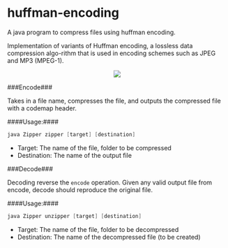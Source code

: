 huffman-encoding
================

A java program to compress files using huffman encoding.

Implementation of variants of Huffman encoding, a lossless data compression algo-rithm that is used in encoding schemes such as JPEG and MP3 (MPEG-1).

<p align="center">
  <img src="https://github.com/m2omou/huffman-encoding/raw/master/samples/hmencoding.png" />
</p>

###Encode###

Takes in a file name, compresses the file, and outputs the compressed file with a codemap header.

####Usage:####
```java
java Zipper zipper [target] [destination]
```

- Target: The name of the file, folder to be compressed
- Destination: The name of the output file

###Decode###

Decoding reverse the `encode` operation. Given any valid output file from encode, decode
should reproduce the original file.

####Usage:####
```java
java Zipper unzipper [target] [destination]
```

- Target: The name of the file, folder to be decompressed
- Destination: The name of the decompressed file (to be created)

 
